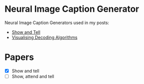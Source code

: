 # Neural Image Caption Generator

Neural Image Caption Generators used in my posts:

* [Show and Tell](https://www.katnoria.com/nic-p1/)
* [Visualising Decoding Algorithms](https://www.katnoria.com/nlg-decoders/)


# Papers
- [x] Show and tell
- [ ] Show, attend and tell
